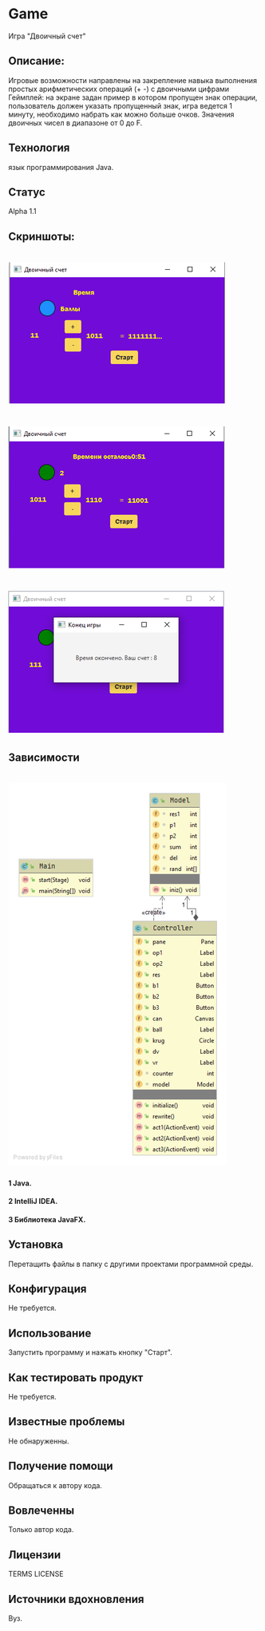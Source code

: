 # Game
Игра "Двоичный счет"
## Описание:
Игровые возможности направлены на закрепление навыка выполнения простых арифметических операций (+ -) с двоичными цифрами
Геймплей: на экране задан пример в котором пропущен знак операции, пользователь должен указать пропущенный знак, игра ведется 1 минуту, необходимо набрать как можно больше очков.
Значения двоичных чисел в диапазоне от 0 до F.
## Технология
язык программирования Java.
## Статус
Alpha 1.1
## Скриншоты:
# ![игра.png](https://github.com/Lyana2021/Game/blob/main/%D0%B8%D0%B3%D1%80%D0%B0.png)
# ![игра2.png](https://github.com/Lyana2021/Game/blob/main/%D0%B8%D0%B3%D1%80%D0%B02.png)
# ![игра23.png](https://github.com/Lyana2021/Game/blob/main/%D0%B8%D0%B3%D1%80%D0%B023.png)

## Зависимости
# ![Package sample game.png](https://github.com/Lyana2021/Game/blob/main/Package%20sample%20game.png)
#### 1 Java.
#### 2 IntelliJ IDEA.
#### 3 Библиотека JavaFX.
## Установка
Перетащить файлы в папку с другими проектами программной среды.
## Конфигурация
Не требуется.
## Использование
Запустить программу и нажать кнопку "Старт".
## Как тестировать продукт
Не требуется.
## Известные проблемы
Не обнаруженны.
## Получение помощи
Обращаться к автору кода.
## Вовлеченны
Только автор кода.
## Лицензии
TERMS
LICENSE
## Источники вдохновления
Вуз.
